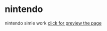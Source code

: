 # nintendo
nintendo simle work
[click for preview the page](https://ErdoganSenturk.github.io/nintendo/)
